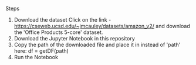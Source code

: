 Steps
1. Download the dataset
   Click on the link - https://cseweb.ucsd.edu/~jmcauley/datasets/amazon_v2/ and download the 'Office Products 5-core' dataset.
2. Download the Jupyter Notebook in this repository
3. Copy the path of the downloaded file and place it in instead of 'path' here: df = getDF(path) 
4. Run the Notebook
